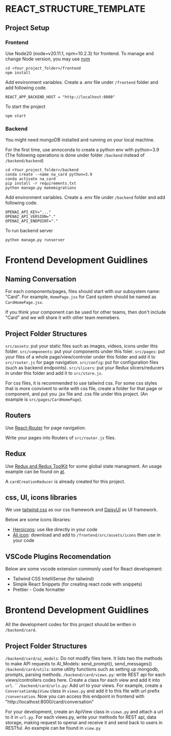 # REACT_STRUCTURE_TEMPLATE


## Project Setup
### Frontend 
Use Node20 (node=v20.11.1, npm=10.2.3) for frontend. To manage and change Node version, you may use [nvm](https://github.com/nvm-sh/nvm)
```shell
cd <Your_project_folder>/frontend
npm install
```

Add environment variables. Create a .env file under `/frontend` folder and add following code.
```
REACT_APP_BACKEND_HOST = "http://localhost:8000"
```

To start the project
```shell
npm start
```

### Backend
You might need mongoDB installed and running on your local machine.

For the first time, use annoconda to create a python env with python=3.9
(The following operations is done under folder `/backend` instead of `/backend/backend`)
```shell
cd <Your_project_folder>/backend
conda create --name na_card python=3.9
conda activate na_card
pip install -r requirements.txt
python manage.py makemigrations
```
Add environment variables. Create a .env file under `/backend` folder and add following code.
```
OPENAI_API_KEY="..."
OPENAI_API_VERSION="."
OPENAI_API_ENDPOINT="."
```

To run backend server
```shell
python manage.py runserver
```


# Frontend Development Guidlines

## Naming Conversation
For each components/pages, files should start with our subsystem name: "Card". For example, `HomePage.jsx` for Card system should be named as  `CardHomePage.jsx`. 

If you think your component can be used for other teams, then don't include "Card" and we will share it with other team memebers.


## Project Folder Structures
`src/assets`: put your static files such as images, videos, icons under this folder.
`src/components`: put your components under this foler.
`src/pages`: put your files of a whole page/view/controler under this folder and add it to `src/router.js` for page navigation.
`src/config`: put for configuration files (such as backend endpoints).
`src/slicers`: put your Redux slicers/reducers in under this folder and add it to `src/store.js`.

For css files, it is recommended to use tailwind css. For some css styles that is more convivent to write with css file, create a folder for that page or component, and put you .jsx file and .css file under this project. (An example is `src/pages/CardHomePage`). 


## Routers
Use [React-Router](https://reactrouter.com/en/main) for page navigation.

Write your pages into Routers of `src/router.js` files.

## Redux
Use [Redux and Redux ToolKit](https://redux.js.org/) for some global state managment. An usage example can be found on [at](https://redux.js.org/tutorials/quick-start).


A `cardCreationReducer` is already created for this project.


## css, UI, icons libraries
We use [tailwind css](https://tailwindcss.com/) as our css framework and [DaisyUI](https://daisyui.com/components/)  as UI framework.

Below are some icons libraries:
 - [Heroicons](https://heroicons.com/): use like directly in your code
 - [Ali icon](https://www.iconfont.cn/): download and add to `/frontend/src/assets/icons` then use in your code


 ## VSCode Plugins Recomendation
 Below are some vscode extension commonly used for React development:
  - Tailwind CSS IntelliSense  (for tailwind)
  - Simple React Snippets (for creating react code with snippets)
  - Prettier - Code formatter




# Brontend Development Guidlines

All the development codes for this project should be written in `/backend/card`.
## Project Folder Structures
`/backend/card/ai_models`: Do not modify files here. It lists two the methods to make API requests to AI_Models: send_prompt(), send_messages()
`/backend/card/utils`: some utility functions such as setting up mongodb, prompts, parsing methods.
`/backend/card/views.py`: write REST api for each views/controllers codes here. Create a class for each view and add it into `url`.
``
`/backend/card/urls.py`: Add url to your views. For example, create a `ConversationApiView` class in `views.py` and add it to this file with url prefix `/conversation`. Now you can access this endpoint in frontend with "http://localhost:8000/card/conversation"


For your development, create an ApiView class in `views.py` and attach a url to it in `url.py`.
For each views.py, write your methods for REST api, data storage, making request to openai and receive it and send back to users in RESTful. An example can be found in `view.py`